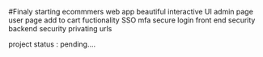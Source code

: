 #Finaly starting ecommmers web app
beautiful interactive UI
admin page
user page
add to cart fuctionality
SSO mfa
secure login
front end security
backend security
privating urls


project status : pending....